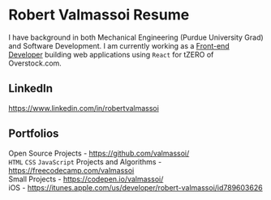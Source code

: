 # Robert Valmassoi Resume
I have background in both Mechanical Engineering (Purdue University Grad) and Software Development. I am currently working as a [Front-end Developer](https://github.com/valmassoi/resume/blob/master/Valmassoi_Resume_Soft-Dev.md) building web applications using `React` for tZERO of Overstock.com.

## LinkedIn
https://www.linkedin.com/in/robertvalmassoi

## Portfolios
Open Source Projects - https://github.com/valmassoi/  
`HTML` `CSS` `JavaScript` Projects and Algorithms - https://freecodecamp.com/valmassoi  
Small Projects - https://codepen.io/valmassoi/  
iOS - https://itunes.apple.com/us/developer/robert-valmassoi/id789603626  
